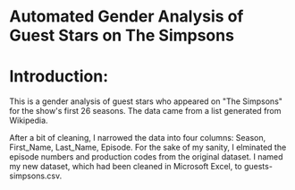 # Automated Gender Analysis of Guest Stars on The Simpsons

# Introduction:

This is a gender analysis of guest stars who appeared on "The Simpsons" for the show's first 26 seasons. The data came from a list generated from Wikipedia. 

After a bit of cleaning, I narrowed the data into four columns: Season, First_Name, Last_Name, Episode. For the sake of my sanity, I elminated the episode numbers and production codes from the original dataset. I named my new dataset, which had been cleaned in Microsoft Excel, to guests-simpsons.csv. 